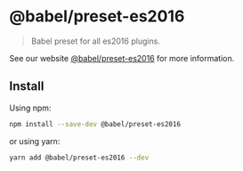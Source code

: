 # @babel/preset-es2016

> Babel preset for all es2016 plugins.

See our website [@babel/preset-es2016](https://babeljs.io/docs/en/next/babel-preset-es2016.html) for more information.

## Install

Using npm:

```sh
npm install --save-dev @babel/preset-es2016
```

or using yarn:

```sh
yarn add @babel/preset-es2016 --dev
```
